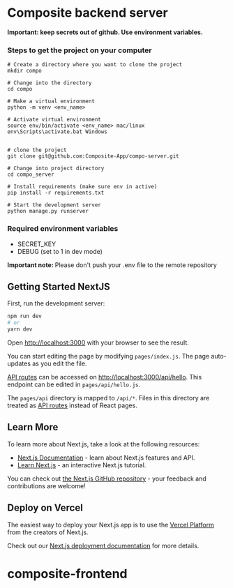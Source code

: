 <h1> Composite backend server </h1>

**Important: keep secrets out of github. Use environment variables.**

<h3> Steps to get the project on your computer</h3>

    # Create a directory where you want to clone the project
    mkdir compo

    # Change into the directory
    cd compo
    
    # Make a virtual environment
    python -m venv <env_name>
    
    # Activate virtual environment
    source env/bin/activate <env_name> mac/linux
    env\Scripts\activate.bat Windows
   

    # clone the project
    git clone git@github.com:Composite-App/compo-server.git
    
    # Change into project directory
    cd compo_server
     
    # Install requirements (make sure env in active)
    pip install -r requirements.txt
    
    # Start the development server
    python manage.py runserver
   

<h3> Required environment variables</h3>

- SECRET_KEY
- DEBUG (set to 1 in dev mode)

<p> <strong> Important note: </strong> Please don't push your .env file to the remote repository </p>


## Getting Started NextJS

First, run the development server:

```bash
npm run dev
# or
yarn dev
```

Open [http://localhost:3000](http://localhost:3000) with your browser to see the result.

You can start editing the page by modifying `pages/index.js`. The page auto-updates as you edit the file.

[API routes](https://nextjs.org/docs/api-routes/introduction) can be accessed on [http://localhost:3000/api/hello](http://localhost:3000/api/hello). This endpoint can be edited in `pages/api/hello.js`.

The `pages/api` directory is mapped to `/api/*`. Files in this directory are treated as [API routes](https://nextjs.org/docs/api-routes/introduction) instead of React pages.

## Learn More

To learn more about Next.js, take a look at the following resources:

- [Next.js Documentation](https://nextjs.org/docs) - learn about Next.js features and API.
- [Learn Next.js](https://nextjs.org/learn) - an interactive Next.js tutorial.

You can check out [the Next.js GitHub repository](https://github.com/vercel/next.js/) - your feedback and contributions are welcome!

## Deploy on Vercel

The easiest way to deploy your Next.js app is to use the [Vercel Platform](https://vercel.com/new?utm_medium=default-template&filter=next.js&utm_source=create-next-app&utm_campaign=create-next-app-readme) from the creators of Next.js.

Check out our [Next.js deployment documentation](https://nextjs.org/docs/deployment) for more details.
# composite-frontend
